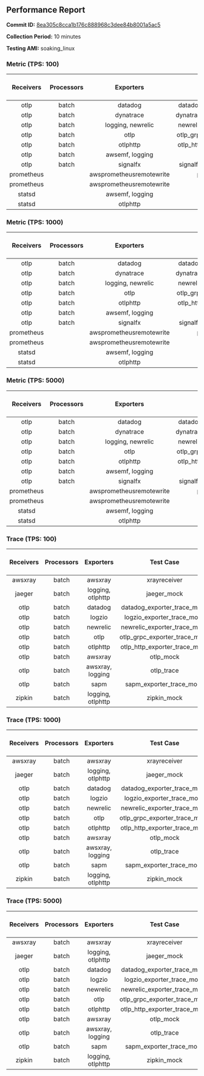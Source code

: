 ## Performance Report

**Commit ID:** [8ea305c8cca1b176c888968c3dee84b8001a5ac5](https://github.com/aws-observability/aws-otel-collector/commit/8ea305c8cca1b176c888968c3dee84b8001a5ac5)

**Collection Period:** 10 minutes

**Testing AMI:** soaking_linux


### Metric (TPS: 100)
| Receivers | Processors | Exporters | Test Case | Data Type | Instance Type | Avg CPU Usage (Percent) | Avg Memory Usage (Megabytes) |
|:---------:|:----------:|:---------:|:---------:|:---------:|:-------------:|:-----------------------:|:----------------------------:|
| otlp | batch | datadog | datadog_exporter_metric_mock | otlp | m5.2xlarge | 0.04 | 60.04 |
| otlp | batch | dynatrace | dynatrace_exporter_metric_mock | otlp | m5.2xlarge | 0.04 | 61.23 |
| otlp | batch | logging, newrelic | newrelic_exporter_metric_mock | otlp | m5.2xlarge | 0.05 | 58.76 |
| otlp | batch | otlp | otlp_grpc_exporter_metric_mock | otlp | m5.2xlarge | 0.04 | 61.53 |
| otlp | batch | otlphttp | otlp_http_exporter_metric_mock | otlp | m5.2xlarge | 0.04 | 61.44 |
| otlp | batch | awsemf, logging | otlp_metric | otlp | m5.2xlarge | 0.04 | 60.85 |
| otlp | batch | signalfx | signalfx_exporter_metric_mock | otlp | m5.2xlarge | 0.04 | 61.64 |
| prometheus |  | awsprometheusremotewrite | prometheus_mock | prometheus | m5.2xlarge | 0.15 | 74.39 |
| prometheus |  | awsprometheusremotewrite | prometheus_static | prometheus | m5.2xlarge | 0.13 | 76.64 |
| statsd |  | awsemf, logging | statsd | statsd | m5.2xlarge | 0.54 | 70.50 |
| statsd |  | otlphttp | statsd_mock | statsd | m5.2xlarge | 0.02 | 61.18 |

### Metric (TPS: 1000)
| Receivers | Processors | Exporters | Test Case | Data Type | Instance Type | Avg CPU Usage (Percent) | Avg Memory Usage (Megabytes) |
|:---------:|:----------:|:---------:|:---------:|:---------:|:-------------:|:-----------------------:|:----------------------------:|
| otlp | batch | datadog | datadog_exporter_metric_mock | otlp | m5.2xlarge | 0.04 | 61.31 |
| otlp | batch | dynatrace | dynatrace_exporter_metric_mock | otlp | m5.2xlarge | 0.04 | 58.96 |
| otlp | batch | logging, newrelic | newrelic_exporter_metric_mock | otlp | m5.2xlarge | 0.04 | 60.49 |
| otlp | batch | otlp | otlp_grpc_exporter_metric_mock | otlp | m5.2xlarge | 0.04 | 60.44 |
| otlp | batch | otlphttp | otlp_http_exporter_metric_mock | otlp | m5.2xlarge | 0.05 | 60.79 |
| otlp | batch | awsemf, logging | otlp_metric | otlp | m5.2xlarge | 0.05 | 60.22 |
| otlp | batch | signalfx | signalfx_exporter_metric_mock | otlp | m5.2xlarge | 0.05 | 61.58 |
| prometheus |  | awsprometheusremotewrite | prometheus_mock | prometheus | m5.2xlarge | 1.37 | 120.44 |
| prometheus |  | awsprometheusremotewrite | prometheus_static | prometheus | m5.2xlarge | 1.21 | 122.43 |
| statsd |  | awsemf, logging | statsd | statsd | m5.2xlarge | 4.71 | 71.25 |
| statsd |  | otlphttp | statsd_mock | statsd | m5.2xlarge | 0.01 | 60.17 |

### Metric (TPS: 5000)
| Receivers | Processors | Exporters | Test Case | Data Type | Instance Type | Avg CPU Usage (Percent) | Avg Memory Usage (Megabytes) |
|:---------:|:----------:|:---------:|:---------:|:---------:|:-------------:|:-----------------------:|:----------------------------:|
| otlp | batch | datadog | datadog_exporter_metric_mock | otlp | m5.2xlarge | 0.04 | 60.44 |
| otlp | batch | dynatrace | dynatrace_exporter_metric_mock | otlp | m5.2xlarge | 0.04 | 58.83 |
| otlp | batch | logging, newrelic | newrelic_exporter_metric_mock | otlp | m5.2xlarge | 0.05 | 59.21 |
| otlp | batch | otlp | otlp_grpc_exporter_metric_mock | otlp | m5.2xlarge | 0.04 | 61.11 |
| otlp | batch | otlphttp | otlp_http_exporter_metric_mock | otlp | m5.2xlarge | 0.04 | 59.95 |
| otlp | batch | awsemf, logging | otlp_metric | otlp | m5.2xlarge | 0.04 | 60.49 |
| otlp | batch | signalfx | signalfx_exporter_metric_mock | otlp | m5.2xlarge | 0.04 | 62.86 |
| prometheus |  | awsprometheusremotewrite | prometheus_mock | prometheus | m5.2xlarge | 7.35 | 317.89 |
| prometheus |  | awsprometheusremotewrite | prometheus_static | prometheus | m5.2xlarge | 7.27 | 325.66 |
| statsd |  | awsemf, logging | statsd | statsd | m5.2xlarge | 24.34 | 71.20 |
| statsd |  | otlphttp | statsd_mock | statsd | m5.2xlarge | 0.01 | 61.93 |

### Trace (TPS: 100)
| Receivers | Processors | Exporters | Test Case | Data Type | Instance Type | Avg CPU Usage (Percent) | Avg Memory Usage (Megabytes) |
|:---------:|:----------:|:---------:|:---------:|:---------:|:-------------:|:-----------------------:|:----------------------------:|
| awsxray | batch | awsxray | xrayreceiver | xray | m5.2xlarge | 4.68 | 154.10 |
| jaeger | batch | logging, otlphttp | jaeger_mock | jaeger | m5.2xlarge | 2.32 | 78.44 |
| otlp | batch | datadog | datadog_exporter_trace_mock | otlp | m5.2xlarge | 5.58 | 73.53 |
| otlp | batch | logzio | logzio_exporter_trace_mock | otlp | m5.2xlarge | 3.75 | 91.57 |
| otlp | batch | newrelic | newrelic_exporter_trace_mock | otlp | m5.2xlarge | 4.13 | 79.06 |
| otlp | batch | otlp | otlp_grpc_exporter_trace_mock | otlp | m5.2xlarge | 3.01 | 136.11 |
| otlp | batch | otlphttp | otlp_http_exporter_trace_mock | otlp | m5.2xlarge | 2.91 | 71.01 |
| otlp | batch | awsxray | otlp_mock | otlp | m5.2xlarge | 3.56 | 71.68 |
| otlp | batch | awsxray, logging | otlp_trace | otlp | m5.2xlarge | 4.34 | 74.87 |
| otlp | batch | sapm | sapm_exporter_trace_mock | otlp | m5.2xlarge | 3.55 | 86.86 |
| zipkin | batch | logging, otlphttp | zipkin_mock | zipkin | m5.2xlarge | 6.08 | 80.39 |

### Trace (TPS: 1000)
| Receivers | Processors | Exporters | Test Case | Data Type | Instance Type | Avg CPU Usage (Percent) | Avg Memory Usage (Megabytes) |
|:---------:|:----------:|:---------:|:---------:|:---------:|:-------------:|:-----------------------:|:----------------------------:|
| awsxray | batch | awsxray | xrayreceiver | xray | m5.2xlarge | 29.78 | 560.34 |
| jaeger | batch | logging, otlphttp | jaeger_mock | jaeger | m5.2xlarge | 18.57 | 149.78 |
| otlp | batch | datadog | datadog_exporter_trace_mock | otlp | m5.2xlarge | 32.30 | 78.10 |
| otlp | batch | logzio | logzio_exporter_trace_mock | otlp | m5.2xlarge | 26.28 | 104.06 |
| otlp | batch | newrelic | newrelic_exporter_trace_mock | otlp | m5.2xlarge | 30.56 | 75.20 |
| otlp | batch | otlp | otlp_grpc_exporter_trace_mock | otlp | m5.2xlarge | 28.67 | 743.74 |
| otlp | batch | otlphttp | otlp_http_exporter_trace_mock | otlp | m5.2xlarge | 26.09 | 73.45 |
| otlp | batch | awsxray | otlp_mock | otlp | m5.2xlarge | 31.67 | 76.38 |
| otlp | batch | awsxray, logging | otlp_trace | otlp | m5.2xlarge | 33.16 | 79.64 |
| otlp | batch | sapm | sapm_exporter_trace_mock | otlp | m5.2xlarge | 25.69 | 87.23 |
| zipkin | batch | logging, otlphttp | zipkin_mock | zipkin | m5.2xlarge | 31.99 | 471.90 |

### Trace (TPS: 5000)
| Receivers | Processors | Exporters | Test Case | Data Type | Instance Type | Avg CPU Usage (Percent) | Avg Memory Usage (Megabytes) |
|:---------:|:----------:|:---------:|:---------:|:---------:|:-------------:|:-----------------------:|:----------------------------:|
| awsxray | batch | awsxray | xrayreceiver | xray | m5.2xlarge | 46.48 | 975.44 |
| jaeger | batch | logging, otlphttp | jaeger_mock | jaeger | m5.2xlarge | 18.47 | 171.08 |
| otlp | batch | datadog | datadog_exporter_trace_mock | otlp | m5.2xlarge | 113.83 | 87.69 |
| otlp | batch | logzio | logzio_exporter_trace_mock | otlp | m5.2xlarge | 122.76 | 167.12 |
| otlp | batch | newrelic | newrelic_exporter_trace_mock | otlp | m5.2xlarge | 130.59 | 84.27 |
| otlp | batch | otlp | otlp_grpc_exporter_trace_mock | otlp | m5.2xlarge | 126.00 | 3296.86 |
| otlp | batch | otlphttp | otlp_http_exporter_trace_mock | otlp | m5.2xlarge | 117.34 | 77.42 |
| otlp | batch | awsxray | otlp_mock | otlp | m5.2xlarge | 132.93 | 14731.39 |
| otlp | batch | awsxray, logging | otlp_trace | otlp | m5.2xlarge | 152.64 | 15112.16 |
| otlp | batch | sapm | sapm_exporter_trace_mock | otlp | m5.2xlarge | 118.19 | 93.64 |
| zipkin | batch | logging, otlphttp | zipkin_mock | zipkin | m5.2xlarge | 34.54 | 530.75 |
